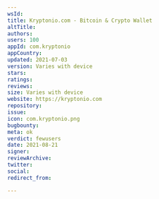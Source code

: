 ```yaml
---
wsId: 
title: Kryptonio.com - Bitcoin & Crypto Wallet
altTitle: 
authors: 
users: 100
appId: com.kryptonio
appCountry: 
updated: 2021-07-03
version: Varies with device
stars: 
ratings: 
reviews: 
size: Varies with device
website: https://kryptonio.com
repository: 
issue: 
icon: com.kryptonio.png
bugbounty: 
meta: ok
verdict: fewusers
date: 2021-08-21
signer: 
reviewArchive: 
twitter: 
social: 
redirect_from: 

---
```


